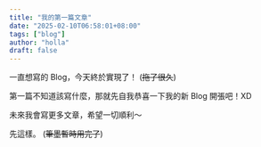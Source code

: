```yaml
---
title: "我的第一篇文章"
date: "2025-02-10T06:58:01+08:00"
tags: ["blog"]
author: "holla"
draft: false
---
```


一直想寫的 Blog，今天終於實現了！ (~~拖了很久~~)

第一篇不知道該寫什麼，那就先自我恭喜一下我的新 Blog 開張吧！XD

未來我會寫更多文章，希望一切順利～

先這樣。 (~~筆墨暫時用完了~~)